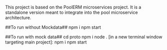 This project is based on the PoolERM microservices project.  It is a standalone version meant to integrate into the pool microservice architecture.

##To run without Mockdata##
npm i
npm start

##To run with mock data##
cd proto
npm i
node .
[in a new terminal window targeting main project]:
npm i
npm start